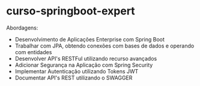 # curso-springboot-expert

Abordagens:

- Desenvolvimento de Aplicações Enterprise com Spring Boot
- Trabalhar com JPA, obtendo conexões com bases de dados e operando com entidades
- Desenvolver API's RESTFul utilizando recurso avançados
- Adicionar Segurança na Aplicação com Spring Security
- Implementar Autenticação utilizando Tokens JWT
- Documentar API's REST utilizando o SWAGGER
